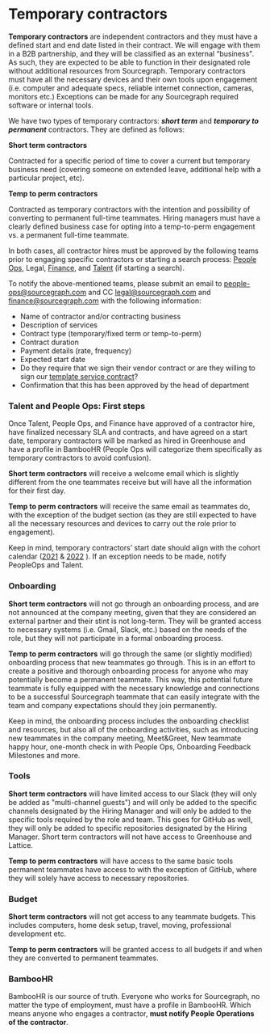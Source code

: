 # Temporary contractors

**Temporary contractors** are independent contractors and they must have a defined start and end date listed in their contract. We will engage with them in a B2B partnership, and they will be classified as an external “business". As such, they are expected to be able to function in their designated role without additional resources from Sourcegraph. Temporary contractors must have all the necessary devices and their own tools upon engagement (i.e. computer and adequate specs, reliable internet connection, cameras, monitors etc.) Exceptions can be made for any Sourcegraph required software or internal tools.

We have two types of temporary contractors: **_short term_** and **_temporary to permanent_** contractors. They are defined as follows:

**Short term contractors**

Contracted for a specific period of time to cover a current but temporary business need (covering someone on extended leave, additional help with a particular project, etc).

**Temp to perm contractors**

Contracted as temporary contractors with the intention and possibility of converting to permanent full-time teammates.
Hiring managers must have a clearly defined business case for opting into a temp-to-perm engagement vs. a permanent full-time teammate.

In both cases, all contractor hires must be approved by the following teams prior to engaging specific contractors or starting a search process: [People Ops](../index.md), Legal, [Finance](../../../finance/index.md), and [Talent](../../../talent/index.md) (if starting a search).

To notify the above-mentioned teams, please submit an email to people-ops@sourcegraph.com and CC legal@sourcegraph.com and finance@sourcegraph.com with the following information:

- Name of contractor and/or contracting business
- Description of services
- Contract type (temporary/fixed term or temp-to-perm)
- Contract duration
- Payment details (rate, frequency)
- Expected start date
- Do they require that we sign their vendor contract or are they willing to sign our [template service contract](../../../legal/process/ContractReviewandSignatureAuthorityPolicy.md#vendor-contracts-sourcegraph-pays-a-third-party-for-products-or-services)?
- Confirmation that this has been approved by the head of department

### Talent and People Ops: First steps

Once Talent, People Ops, and Finance have approved of a contractor hire, have finalized necessary SLA and contracts, and have agreed on a start date, temporary contractors will be marked as hired in Greenhouse and have a profile in BambooHR (People Ops will categorize them specifically as temporary contractors to avoid confusion).

**Short term contractors** will receive a welcome email which is slightly different from the one teammates receive but will have all the information for their first day.

**Temp to perm contractors** will receive the same email as teammates do, with the exception of the budget section (as they are still expected to have all the necessary resources and devices to carry out the role prior to engagement).

Keep in mind, temporary contractors’ start date should align with the cohort calendar ([2021](https://docs.google.com/spreadsheets/d/1jJY3E7j31ZD7J-ouf3Gf-uioHCAXxe-0bBVLEmdtVGQ/edit#gid=0) & [2022](https://docs.google.com/spreadsheets/d/1Q_h9I0CkppecPNbaMlhe7uafcNdfzWuiPApm0KxTaAA/edit#gid=0) ). If an exception needs to be made, notify PeopleOps and Talent.

### Onboarding

**Short term contractors** will not go through an onboarding process, and are not announced at the company meeting, given that they are considered an external partner and their stint is not long-term. They will be granted access to necessary systems (i.e. Gmail, Slack, etc.) based on the needs of the role, but they will not participate in a formal onboarding process.

**Temp to perm contractors** will go through the same (or slightly modified) onboarding process that new teammates go through. This is in an effort to create a positive and thorough onboarding process for anyone who may potentially become a permanent teammate. This way, this potential future teammate is fully equipped with the necessary knowledge and connections to be a successful Sourcegraph teammate that can easily integrate with the team and company expectations should they join permanently.

Keep in mind, the onboarding process includes the onboarding checklist and resources, but also all of the onboarding activities, such as introducing new teammates in the company meeting, Meet&Greet, New teammate happy hour, one-month check in with People Ops, Onboarding Feedback Milestones and more.

### Tools

**Short term contractors** will have limited access to our Slack (they will only be added as "multi-channel guests") and will only be added to the specific channels designated by the Hiring Manager and will only be added to the specific tools required by the role and team. This goes for GitHub as well, they will only be added to specific repositories designated by the Hiring Manager. Short term contractors will not have access to Greenhouse and Lattice.

**Temp to perm contractors** will have access to the same basic tools permanent teammates have access to with the exception of GitHub, where they will solely have access to necessary repositories.

### Budget

**Short term contractors** will not get access to any teammate budgets. This includes computers, home desk setup, travel, moving, professional development etc.

**Temp to perm contractors** will be granted access to all budgets if and when they are converted to permanent teammates.

### BambooHR

BambooHR is our source of truth. Everyone who works for Sourcegraph, no matter the type of employment, must have a profile in BambooHR. Which means anyone who engages a contractor, **must notify People Operations of the contractor**.

